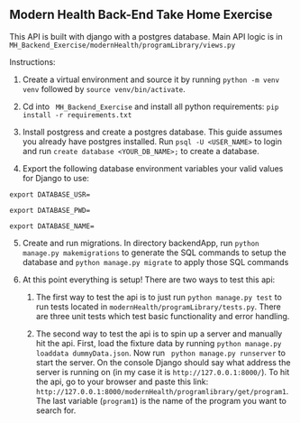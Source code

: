 ## Modern Health Back-End Take Home Exercise

This API is built with django with a postgres database. Main API logic is in `MH_Backend_Exercise/modernHealth/programLibrary/views.py`

Instructions: 

1. Create a virtual environment and source it by running `python -m venv venv` followed by `source venv/bin/activate`.

2. Cd into ` MH_Backend_Exercise` and install all python requirements: `pip install -r requirements.txt`

3. Install postgress and create a postgres database. This guide assumes you already have postgres installed.  Run `psql -U <USER_NAME>` to login and run `create database <YOUR_DB_NAME>;` to create a database. 

4. Export the following database environment variables your valid values for Django to use: 

 `export DATABASE_USR=`

 `export DATABASE_PWD=`

 `export DATABASE_NAME=`


5. Create and run migrations. In directory backendApp, run `python manage.py makemigrations` to generate the SQL commands to setup the database and `python manage.py migrate` to apply those SQL commands

6. At this point everything is setup! There are two ways to test this api: 

    1. The first way to test the api is to just run `python manage.py test` to run tests located in `modernHealth/programLibrary/tests.py`. There are three unit tests which test basic functionality and error handling. 

    2.  The second way to test the api is to spin up a server and manually hit the api. First, load the fixture data by running `python manage.py loaddata dummyData.json`. Now run ` python manage.py runserver` to start the server. On the console Django should say what address the server is running on (in my case it is `http://127.0.0.1:8000/`). To hit the api, go to your browser and paste this link:  `http://127.0.0.1:8000/modernHealth/programlibrary/get/program1`. The last variable (`program1`) is the name of the program you want to search for.  
